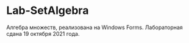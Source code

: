 # Lab-SetAlgebra
Алгебра множеств, реализована на Windows Forms.
Лабораторная сдана 19 октября 2021 года.
